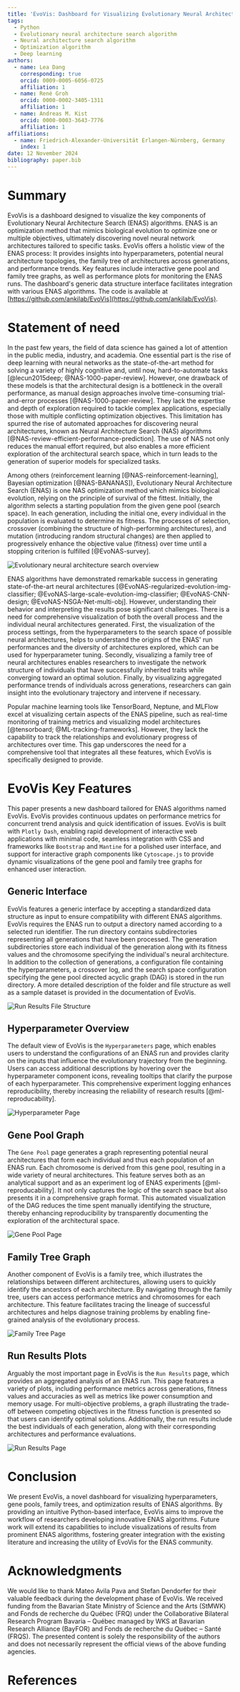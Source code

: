 ```yaml
---
title: 'EvoVis: Dashboard for Visualizing Evolutionary Neural Architecture Search Algorithms'
tags:
  - Python
  - Evolutionary neural architecture search algorithm
  - Neural architecture search algorithm
  - Optimization algorithm
  - Deep learning
authors:
  - name: Lea Dang
    corresponding: true
    orcid: 0009-0005-6056-0725
    affiliation: 1
  - name: René Groh
    orcid: 0000-0002-3405-1311
    affiliation: 1
  - name: Andreas M. Kist
    orcid: 0000-0003-3643-7776
    affiliation: 1
affiliations:
  - name: Friedrich-Alexander-Universität Erlangen-Nürnberg, Germany
    index: 1
date: 12 November 2024
bibliography: paper.bib
---
```


# Summary

EvoVis is a dashboard designed to visualize the key components of Evolutionary Neural Architecture Search (ENAS) algorithms. ENAS is an optimization method that mimics biological evolution to optimize one or multiple objectives, ultimately discovering novel neural network architectures tailored to specific tasks. EvoVis offers a holistic view of the ENAS process: It provides insights into hyperparameters, potential neural architecture topologies, the family tree of architectures across generations, and performance trends. Key features include interactive gene pool and family tree graphs, as well as performance plots for monitoring the ENAS runs. The dashboard's generic data structure interface facilitates integration with various ENAS algorithms. The code is available at [https://github.com/ankilab/EvoVis](https://github.com/ankilab/EvoVis).  

# Statement of need

In the past few years, the field of data science has gained a lot of attention in the public media, industry, and academia. One essential part is the rise of deep learning with neural networks as the state-of-the-art method for solving a variety of highly cognitive and, until now, hard-to-automate tasks [@lecun2015deep; @NAS-1000-paper-review]. However, one drawback of these models is that the architectural design is a bottleneck in the overall performance, as manual design approaches involve time-consuming trial-and-error processes [@NAS-1000-paper-review]. They lack the expertise and depth of exploration required to tackle complex applications, especially those with multiple conflicting optimization objectives. This limitation has spurred the rise of automated approaches for discovering neural architectures, known as Neural Architecture Search (NAS) algorithms [@NAS-review-efficient-performance-prediction]. The use of NAS not only reduces the manual effort required, but also enables a more efficient exploration of the architectural search space, which in turn leads to the generation of superior models for specialized tasks.  

Among others (reinforcement learning [@NAS-reinforcement-learning], Bayesian optimization [@NAS-BANANAS]), Evolutionary Neural Architecture Search (ENAS) is one NAS optimization method which mimics biological evolution, relying on the principle of survival of the fittest. Initially, the algorithm selects a starting population from the given gene pool (search space). In each generation, including the initial one, every individual in the population is evaluated to determine its fitness. The processes of selection, crossover (combining the structure of high-performing architectures), and mutation (introducing random structural changes) are then applied to progressively enhance the objective value (fitness) over time until a stopping criterion is fulfilled [@EvoNAS-survey].  

![Evolutionary neural architecture search overview](./src/assets/media/evonas-overview-white.png)

ENAS algorithms have demonstrated remarkable success in generating state-of-the-art neural architectures [@EvoNAS-regularized-evolution-img-classifier; @EvoNAS-large-scale-evolution-img-classifier; @EvoNAS-CNN-design; @EvoNAS-NSGA-Net-multi-obj]. However, understanding their behavior and interpreting the results pose significant challenges. There is a need for comprehensive visualization of both the overall process and the individual neural architectures generated. First, the visualization of the process settings, from the hyperparameters to the search space of possible neural architectures, helps to understand the origins of the ENAS' run performances and the diversity of architectures explored, which can be used for hyperparameter tuning. Secondly, visualizing a family tree of neural architectures enables researchers to investigate the network structure of individuals that have successfully inherited traits while converging toward an optimal solution. Finally, by visualizing aggregated performance trends of individuals across generations, researchers can gain insight into the evolutionary trajectory and intervene if necessary.  

Popular machine learning tools like TensorBoard, Neptune, and MLFlow excel at visualizing certain aspects of the ENAS pipeline, such as real-time monitoring of training metrics and visualizing model architectures [@tensorboard; @ML-tracking-frameworks]. However, they lack the capability to track the relationships and evolutionary progress of architectures over time. This gap underscores the need for a comprehensive tool that integrates all these features, which EvoVis is specifically designed to provide.  

# EvoVis Key Features

This paper presents a new dashboard tailored for ENAS algorithms named EvoVis. EvoVis provides continuous updates on performance metrics for concurrent trend analysis and quick identification of issues. EvoVis is built with `Plotly Dash`, enabling rapid development of interactive web applications with minimal code, seamless integration with CSS and frameworks like `Bootstrap` and `Mantine` for a polished user interface, and support for interactive graph components like `Cytoscape.js` to provide dynamic visualizations of the gene pool and family tree graphs for enhanced user interaction.  

## Generic Interface

EvoVis features a generic interface by accepting a standardized data structure as input to ensure compatibility with different ENAS algorithms. EvoVis requires the ENAS run to output a directory named according to a selected run identifier. The run directory contains subdirectories representing all generations that have been processed. The generation subdirectories store each individual of the generation along with its fitness values and the chromosome specifying the individual's neural architecture. In addition to the collection of generations, a configuration file containing the hyperparameters, a crossover log, and the search space configuration specifying the gene pool directed acyclic graph (DAG) is stored in the run directory. A more detailed description of the folder and file structure as well as a sample dataset is provided in the documentation of EvoVis.  

![Run Results File Structure](./src/assets/media/run-results-file-structure.png)

## Hyperparameter Overview

The default view of EvoVis is the `Hyperparameters` page, which enables users to understand the configurations of an ENAS run and provides clarity on the inputs that influence the evolutionary trajectory from the beginning. Users can access additional descriptions by hovering over the hyperparameter component icons, revealing tooltips that clarify the purpose of each hyperparameter. This comprehensive experiment logging enhances reproducibility, thereby increasing the reliability of research results [@ml-reproducability].  

![Hyperparameter Page](./src/assets/media/hyperparameter-page.png)

## Gene Pool Graph

The `Gene Pool` page generates a graph representing potential neural architectures that form each individual and thus each population of an ENAS run. Each chromosome is derived from this gene pool, resulting in a wide variety of neural architectures. This feature serves both as an analytical support and as an experiment log of ENAS experiments [@ml-reproducability]. It not only captures the logic of the search space but also presents it in a comprehensive graph format. This automated visualization of the DAG reduces the time spent manually identifying the structure, thereby enhancing reproducibility by transparently documenting the exploration of the architectural space. 

![Gene Pool Page](./src/assets/media/genepool-page.png)

## Family Tree Graph

Another component of EvoVis is a family tree, which illustrates the relationships between different architectures, allowing users to quickly identify the ancestors of each architecture. By navigating through the family tree, users can access performance metrics and chromosomes for each architecture. This feature facilitates tracing the lineage of successful architectures and helps diagnose training problems by enabling fine-grained analysis of the evolutionary process.  

![Family Tree Page](./src/assets/media/family-tree-page.png)

## Run Results Plots

Arguably the most important page in EvoVis is the `Run Results` page, which provides an aggregated analysis of an ENAS run. This page features a variety of plots, including performance metrics across generations, fitness values and accuracies as well as metrics like power consumption and memory usage. For multi-objective problems, a graph illustrating the trade-off between competing objectives in the fitness function is presented so that users can identify optimal solutions. Additionally, the run results include the best individuals of each generation, along with their corresponding architectures and performance evaluations.  

![Run Results Page](./src/assets/media/run-results-page.png)

# Conclusion

We present EvoVis, a novel dashboard for visualizing hyperparameters, gene pools, family trees, and optimization results of ENAS algorithms. By providing an intuitive Python-based interface, EvoVis aims to improve the workflow of researchers developing innovative ENAS algorithms. Future work will extend its capabilities to include visualizations of results from prominent ENAS algorithms, fostering greater integration with the existing literature and increasing the utility of EvoVis for the ENAS community.  

# Acknowledgments

We would like to thank Mateo Avila Pava and Stefan Dendorfer for their valuable feedback during the development phase of EvoVis. We received funding from the Bavarian State Ministry of Science and the Arts (StMWK) and Fonds de recherche du Québec (FRQ) under the Collaborative Bilateral Research Program Bavaria – Québec managed by WKS at Bavarian Research Alliance (BayFOR) and Fonds de recherche du Québec – Santé (FRQS). The presented content is solely the responsibility of the authors and does not necessarily represent the official views of the above funding agencies.  

# References
